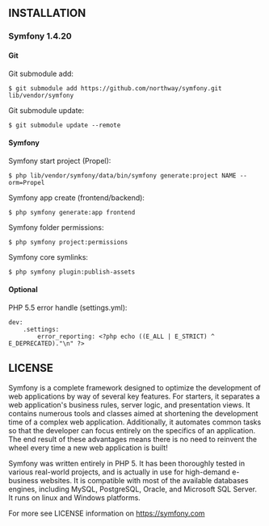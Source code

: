 ## INSTALLATION

### Symfony 1.4.20

####  Git

Git submodule add:

	$ git submodule add https://github.com/northway/symfony.git lib/vendor/symfony

Git submodule update:

	$ git submodule update --remote

#### Symfony

Symfony start project (Propel):

	$ php lib/vendor/symfony/data/bin/symfony generate:project NAME --orm=Propel

Symfony app create (frontend/backend):

	$ php symfony generate:app frontend

Symfony folder permissions:

	$ php symfony project:permissions

Symfony core symlinks:

	$ php symfony plugin:publish-assets

#### Optional

PHP 5.5 error handle (settings.yml):

	dev:
		.settings:
			error_reporting: <?php echo ((E_ALL | E_STRICT) ^ E_DEPRECATED)."\n" ?>

## LICENSE

Symfony is a complete framework designed to optimize the development of web applications by way of several key features.
For starters, it separates a web application's business rules, server logic, and presentation views.
It contains numerous tools and classes aimed at shortening the development time of a complex web application.
Additionally, it automates common tasks so that the developer can focus entirely on the specifics of an application.
The end result of these advantages means there is no need to reinvent the wheel every time a new web application is built!

Symfony was written entirely in PHP 5.
It has been thoroughly tested in various real-world projects, and is actually in use for high-demand e-business websites.
It is compatible with most of the available databases engines, including MySQL, PostgreSQL, Oracle, and Microsoft SQL Server.
It runs on linux and Windows platforms.

For more see LICENSE information on https://symfony.com
